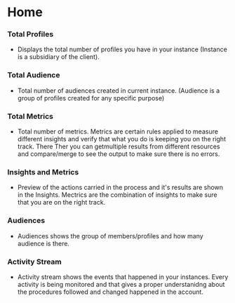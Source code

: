 # Home

###  Total Profiles
   - Displays the total number of profiles you have in your instance (Instance is a subsidiary of the client).
###  Total Audience
   - Total number of audiences created in current instance. (Audience is a group of profiles created for any specific purpose)
###  Total Metrics
   - Total number of metrics. Metrics are certain rules applied to measure different insights and verify that what you do is keeping you on the right track. There Ther you can getmultiple results from different resources and compare/merge to see the output to make sure there is no errors.
###  Insights and Metrics
   - Preview of the actions carried in the process and it's results are shown in the Insights. Mectrics are the combination of insights to make sure that you are on the right track.
###  Audiences
   - Audiences shows the group of members/profiles and how many audience is there.
###  Activity Stream
   - Activity stream shows the events that happened in your instances. Every activity is being monitored and that gives a proper understanidng about the procedures followed and changed happened in the account.
